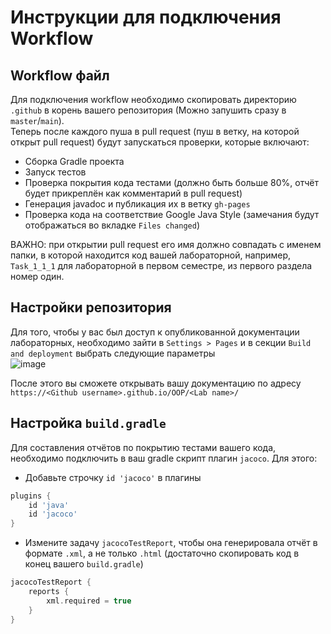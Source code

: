 # Инструкции для подключения Workflow

## Workflow файл

Для подключения workflow необходимо скопировать директорию `.github` в корень вашего репозитория (Можно запушить сразу в `master`/`main`).  
Теперь после каждого пуша в pull request (пуш в ветку, на которой открыт pull request) будут запускаться проверки, которые включают:  
- Сборка Gradle проекта
- Запуск тестов
- Проверка покрытия кода тестами (должно быть больше 80%, отчёт будет прикреплён как комментарий в pull request)
- Генерация javadoc и публикация их в ветку `gh-pages`
- Проверка кода на соответствие Google Java Style (замечания будут отображаться во вкладке `Files changed`)

ВАЖНО: при открытии pull request его имя должно совпадать с именем папки, в которой находится код вашей лабораторной, например, `Task_1_1_1` для лабораторной в первом семестре, из первого раздела номер один.  

## Настройки репозитория

Для того, чтобы у вас был доступ к опубликованной документации лабораторных, необходимо зайти в `Settings > Pages` и в секции `Build and deployment` выбрать следующие параметры  
![image](https://user-images.githubusercontent.com/34095512/188311837-7168faff-b67b-4a58-afeb-1ba15552f658.png)

После этого вы сможете открывать вашу документацию по адресу `https://<Github username>.github.io/OOP/<Lab name>/`

## Настройка `build.gradle`

Для составления отчётов по покрытию тестами вашего кода, необходимо подключить в ваш gradle скрипт плагин `jacoco`. Для этого:
- Добавьте строчку `id 'jacoco'` в плагины
```Groovy
plugins {
    id 'java'
    id 'jacoco'
}
```
- Измените задачу `jacocoTestReport`, чтобы она генерировала отчёт в формате `.xml`, а не только `.html` (достаточно скопировать код в конец вашего `build.gradle`)
```Groovy
jacocoTestReport {
    reports {
        xml.required = true
    }
}
```
